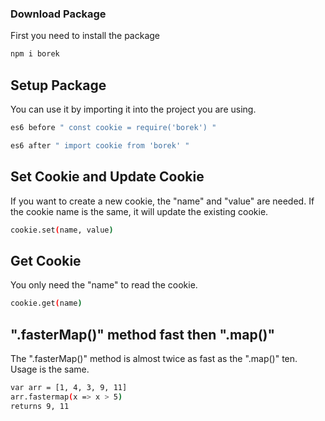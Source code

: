 ### Download Package
First you need to install the package
```bash
npm i borek
```

## Setup Package
You can use it by importing it into the project you are using.
```bash
es6 before " const cookie = require('borek') "
```
```bash
es6 after " import cookie from 'borek' "
```

## Set Cookie and Update Cookie
If you want to create a new cookie, the "name" and "value" are needed.
If the cookie name is the same, it will update the existing cookie.
```bash
cookie.set(name, value)
```

## Get Cookie
You only need the "name" to read the cookie.
```bash
cookie.get(name)
```

## ".fasterMap()" method fast then ".map()"
The ".fasterMap()" method is almost twice as fast as the ".map()" ten. 
Usage is the same.
```bash
var arr = [1, 4, 3, 9, 11]
arr.fastermap(x => x > 5)
returns 9, 11
```